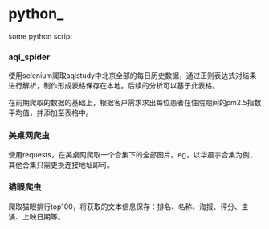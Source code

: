 # python_
some python script

### aqi_spider

使用selenium爬取aqistudy中北京全部的每日历史数据，通过正则表达式对结果进行解析，制作形成表格保存在本地。后续的分析可以基于此表格。

在前期爬取的数据的基础上，根据客户需求求出每位患者在住院期间的pm2.5指数平均值，并添加至表格中。

### 美桌网爬虫

使用requests，在美桌网爬取一个合集下的全部图片。eg，以华晨宇合集为例，其他合集只需更换连接地址即可。

### 猫眼爬虫

爬取猫眼排行top100，将获取的文本信息保存：排名、名称、海报、评分、主演、上映日期等。
